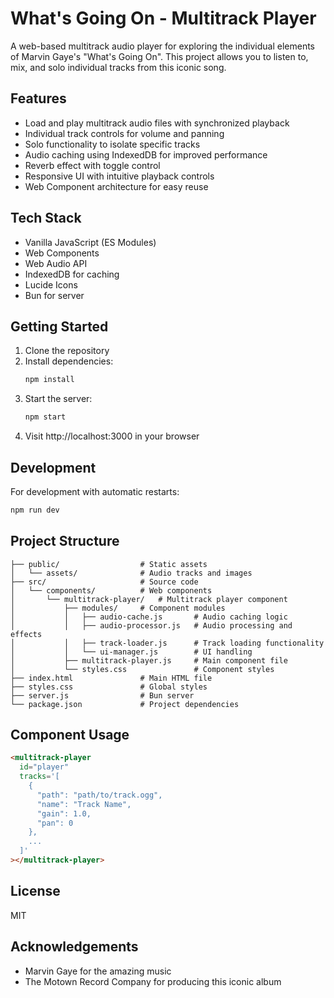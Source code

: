 # What's Going On - Multitrack Player

A web-based multitrack audio player for exploring the individual elements of Marvin Gaye's "What's Going On". This project allows you to listen to, mix, and solo individual tracks from this iconic song.

## Features

- Load and play multitrack audio files with synchronized playback
- Individual track controls for volume and panning
- Solo functionality to isolate specific tracks
- Audio caching using IndexedDB for improved performance
- Reverb effect with toggle control
- Responsive UI with intuitive playback controls
- Web Component architecture for easy reuse

## Tech Stack

- Vanilla JavaScript (ES Modules)
- Web Components
- Web Audio API
- IndexedDB for caching
- Lucide Icons
- Bun for server

## Getting Started

1. Clone the repository
2. Install dependencies:
   ```bash
   npm install
   ```
3. Start the server:
   ```bash
   npm start
   ```
4. Visit http://localhost:3000 in your browser

## Development

For development with automatic restarts:

```bash
npm run dev
```

## Project Structure

```
├── public/                  # Static assets
│   └── assets/              # Audio tracks and images
├── src/                     # Source code
│   └── components/          # Web components
│       └── multitrack-player/   # Multitrack player component
│           ├── modules/     # Component modules
│           │   ├── audio-cache.js       # Audio caching logic
│           │   ├── audio-processor.js   # Audio processing and effects
│           │   ├── track-loader.js      # Track loading functionality
│           │   └── ui-manager.js        # UI handling
│           ├── multitrack-player.js     # Main component file
│           └── styles.css               # Component styles
├── index.html               # Main HTML file
├── styles.css               # Global styles
├── server.js                # Bun server
└── package.json             # Project dependencies
```

## Component Usage

```html
<multitrack-player
  id="player"
  tracks='[
    {
      "path": "path/to/track.ogg",
      "name": "Track Name",
      "gain": 1.0,
      "pan": 0
    },
    ...
  ]'
></multitrack-player>
```

## License

MIT

## Acknowledgements

- Marvin Gaye for the amazing music
- The Motown Record Company for producing this iconic album
